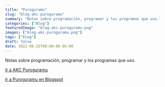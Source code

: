 ```yaml
---
title: "Puroguramu"
slug: "blog-akc-puroguramu"
summary: "Notas sobre programación, programar y los programas que uso."
categories: ["Blog"]
featuredImage: "blog-akc-puroguramu.png"
images: ["blog-akc-puroguramu.png"]
tags: ["blog"]
draft: false
date: 2022-06-25T00:00:00-05:00
---
```

Notas sobre programación, programar y los programas que uso.

[Ir a AKC Puroguramu](https://puroguramu.akcstudio.online)

[Ir a Puroguramu en Blogspot](https://akcdev.blogspot.com/)